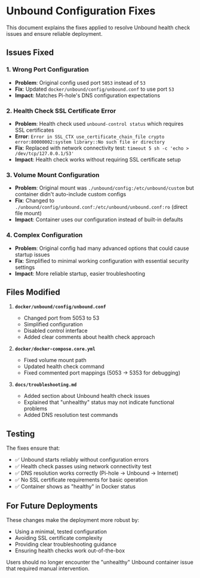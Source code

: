 # Unbound Configuration Fixes

This document explains the fixes applied to resolve Unbound health check issues
and ensure reliable deployment.

## Issues Fixed

### 1. **Wrong Port Configuration**

- **Problem**: Original config used port `5053` instead of `53`
- **Fix**: Updated `docker/unbound/config/unbound.conf` to use port `53`
- **Impact**: Matches Pi-hole's DNS configuration expectations

### 2. **Health Check SSL Certificate Error**

- **Problem**: Health check used `unbound-control status` which requires SSL
  certificates
- **Error**:
  `Error in SSL_CTX use_certificate_chain_file crypto error:80000002:system library::No such file or directory`
- **Fix**: Replaced with network connectivity test:
  `timeout 5 sh -c 'echo > /dev/tcp/127.0.0.1/53'`
- **Impact**: Health check works without requiring SSL certificate setup

### 3. **Volume Mount Configuration**

- **Problem**: Original mount was `./unbound/config:/etc/unbound/custom` but
  container didn't auto-include custom configs
- **Fix**: Changed to
  `./unbound/config/unbound.conf:/etc/unbound/unbound.conf:ro` (direct file
  mount)
- **Impact**: Container uses our configuration instead of built-in defaults

### 4. **Complex Configuration**

- **Problem**: Original config had many advanced options that could cause
  startup issues
- **Fix**: Simplified to minimal working configuration with essential security
  settings
- **Impact**: More reliable startup, easier troubleshooting

## Files Modified

1. **`docker/unbound/config/unbound.conf`**

   - Changed port from 5053 to 53
   - Simplified configuration
   - Disabled control interface
   - Added clear comments about health check approach

2. **`docker/docker-compose.core.yml`**

   - Fixed volume mount path
   - Updated health check command
   - Fixed commented port mappings (5053 → 5353 for debugging)

3. **`docs/troubleshooting.md`**
   - Added section about Unbound health check issues
   - Explained that "unhealthy" status may not indicate functional problems
   - Added DNS resolution test commands

## Testing

The fixes ensure that:

- ✅ Unbound starts reliably without configuration errors
- ✅ Health check passes using network connectivity test
- ✅ DNS resolution works correctly (Pi-hole → Unbound → Internet)
- ✅ No SSL certificate requirements for basic operation
- ✅ Container shows as "healthy" in Docker status

## For Future Deployments

These changes make the deployment more robust by:

- Using a minimal, tested configuration
- Avoiding SSL certificate complexity
- Providing clear troubleshooting guidance
- Ensuring health checks work out-of-the-box

Users should no longer encounter the "unhealthy" Unbound container issue that
required manual intervention.
